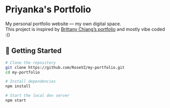 # Priyanka's Portfolio

My personal portfolio website — my own digital space.  
This project is inspired by [Brittany Chiang’s portfolio](https://brittanychiang.com/) and mostly vibe coded :()

## 🧪 Getting Started

```bash
# Clone the repository
git clone https://github.com/RoseVZ/my-portfolio.git
cd my-portfolio

# Install dependencies
npm install

# Start the local dev server
npm start  